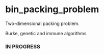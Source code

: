 # bin_packing_problem
Two-dimensional packing problem. 

Burke, genetic and immune algorithms

### IN PROGRESS
